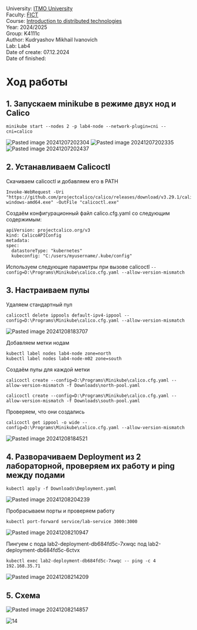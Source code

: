 University: [ITMO University](https://itmo.ru/ru/)  
Faculty: [FICT](https://fict.itmo.ru)  
Course: [Introduction to distributed technologies](https://github.com/itmo-ict-faculty/introduction-to-distributed-technologies)  
Year: 2024/2025  
Group: K4111c  
Author: Kudryashov Mikhail Ivanovich  
Lab: Lab4  
Date of create: 07.12.2024  
Date of finished:   

# Ход работы

## 1. Запускаем minikube в режиме двух нод и Calico

```
minikube start --nodes 2 -p lab4-node --network-plugin=cni --cni=calico
```

![Pasted image 20241207202304](https://github.com/user-attachments/assets/b6816349-63bd-4683-8cbf-e47a93bc7de9)
![Pasted image 20241207202335](https://github.com/user-attachments/assets/3f3eb1fc-294a-4d44-82db-69f2c47c0f82)
![Pasted image 20241207202437](https://github.com/user-attachments/assets/7c73d35a-0a41-4ec2-b1a9-da19cd9001fa)

## 2. Устанавливаем Calicoctl

Скачиваем calicoctl и добавляем его в PATH
```
Invoke-WebRequest -Uri "https://github.com/projectcalico/calico/releases/download/v3.29.1/calicoctl-windows-amd64.exe" -OutFile "calicoctl.exe"
```

Создаём конфигурационный файл calico.cfg.yaml со следующим содержимым:
```
apiVersion: projectcalico.org/v3
kind: CalicoAPIConfig
metadata:
spec:
  datastoreType: "kubernetes"
  kubeconfig: "C:/users/myusername/.kube/config"
```
Используем следующие параметры при вызове calicoctl
`--config=D:\Programs\Minikube\calico.cfg.yaml --allow-version-mismatch`

## 3. Настраиваем пулы

Удаляем стандартный пул

```
calicoctl delete ippools default-ipv4-ippool --config=D:\Programs\Minikube\calico.cfg.yaml --allow-version-mismatch
```
![Pasted image 20241208183707](https://github.com/user-attachments/assets/41e3efdb-01ea-435c-91e9-36632cf97b71)

Добавляем метки нодам
```
kubectl label nodes lab4-node zone=north
kubectl label nodes lab4-node-m02 zone=south
```

Создаём пулы для каждой метки
```
calicoctl create --config=D:\Programs\Minikube\calico.cfg.yaml --allow-version-mismatch -f Downloads\north-pool.yaml
```
```
calicoctl create --config=D:\Programs\Minikube\calico.cfg.yaml --allow-version-mismatch -f Downloads\south-pool.yaml
```

Проверяем, что они создались
```
calicoctl get ippool -o wide --config=D:\Programs\Minikube\calico.cfg.yaml --allow-version-mismatch
```
![Pasted image 20241208184521](https://github.com/user-attachments/assets/ea764806-5e81-4295-ad6d-c32b32f0c3e5)

## 4. Разворачиваем Deployment из 2 лабораторной, проверяем их работу и ping между подами

```
kubectl apply -f Downloads\Deployment.yaml
```
![Pasted image 20241208204239](https://github.com/user-attachments/assets/92e04d72-4912-4dc5-9714-07608d4e01de)

Пробрасываем порты и проверяем работу
```
kubectl port-forward service/lab-service 3000:3000
```
![Pasted image 20241208210947](https://github.com/user-attachments/assets/4b7ff781-44f5-489d-add3-90a8938963ca)

Пингуем с пода lab2-deployment-db684fd5c-7xwqc под lab2-deployment-db684fd5c-6ctvx
```
kubectl exec lab2-deployment-db684fd5c-7xwqc -- ping -c 4 192.168.35.71
```
![Pasted image 20241208214209](https://github.com/user-attachments/assets/bc369b30-b64b-4d89-8652-c3bca9b4d93c)

## 5. Схема

![Pasted image 20241208214857](https://github.com/user-attachments/assets/8a83c87d-7fe0-4cb8-aa5b-51f503c7da1d)

![14](https://github.com/user-attachments/assets/446d6060-f1d0-47f0-a2c8-290d8de2ac35)




